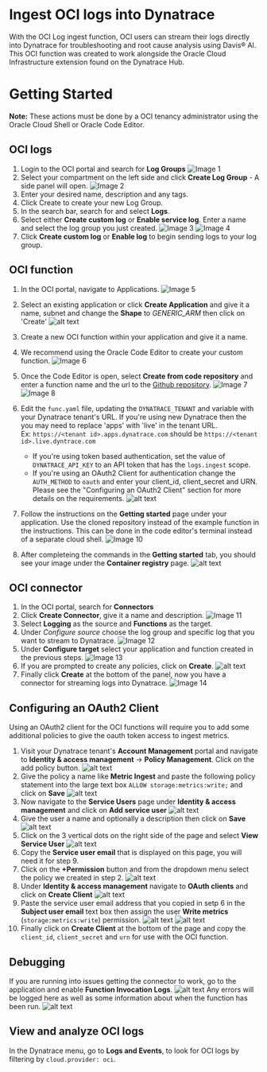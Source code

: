 # Ingest OCI logs into Dynatrace
With the OCI Log ingest function, OCI users can stream their logs directly into Dynatrace for troubleshooting and root cause analysis using Davis® AI.  
This OCI function was created to work alongside the Oracle Cloud Infrastructure extension found on the Dynatrace Hub.

# Getting Started
**Note:** These actions must be done by a OCI tenancy administrator using the Oracle Cloud Shell or Oracle Code Editor.

## OCI logs    
1. Login to the OCI portal and search for **Log Groups**
![Image 1](images/image.png)
1. Select your compartment on the left side and click **Create Log Group** - A side panel will open.
![Image 2](images/image-1.png)
2. Enter your desired name, description and any tags.
3. Click Create to create your new Log Group.
4. In the search bar, search for and select **Logs**.
5. Select either **Create custom log** or **Enable service log**. Enter a name and select the log group you just created.
![Image 3](images/image-3.png)
![Image 4](images/image-2.png)
6. Click **Create custom log** or **Enable log** to begin sending logs to your log group.

## OCI function
1. In the OCI portal, navigate to Applications.
![Image 5](images/image-4.png)
2. Select an existing application or click **Create Application** and give it a name, subnet and change the **Shape** to *GENERIC_ARM* then click on 'Create'
![alt text](images/image-16.png)
3. Create a new OCI function within your application and give it a name. 
4. We recommend using the Oracle Code Editor to create your custom function. 
![Image 6](images/oci_functions.PNG)
5. Once the Code Editor is open, select **Create from code repository** and enter a function name and the url to the [Github repository](https://github.com/Moviri/oci-log-ingestion). 
![Image 7](images/image-7.png)
![Image 8](images/image-9.png)

6. Edit the `func.yaml` file, updating the `DYNATRACE_TENANT` and variable with your Dynatrace tenant's URL. If you're using new Dynatrace then the you may need to replace 'apps' with 'live' in the tenant URL.  
Ex: `https://<tenant id>.apps.dynatrace.com` should be `https://<tenant id>.live.dyntrace.com`
    - If you're using token based authentication, set the  value of  `DYNATRACE_API_KEY` to an API token that has the `logs.ingest` scope.
    - If you're using an OAuth2 Client for authentication change the `AUTH_METHOD` to `oauth` and enter your client_id, client_secret and URN. Please see the "Configuring an OAuth2 Client" section for more details on the requirements.
![alt text](images/image-10.png)
7. Follow the instructions on the **Getting started** page under your application. Use the cloned repository instead of the example function in the instructions. This can be done in the code editor's terminal instead of a separate cloud shell.
![Image 10](images/image-11.png) 
8. After completeing the commands in the **Getting started** tab, you should see your image under the **Container registry** page.
![alt text](images/image-15.png)


## OCI connector
1. In the OCI portal, search for **Connectors**
2. Click **Create Connector**, give it a name and description.
![Image 11](images/image-12.png)
3. Select **Logging** as the source and **Functions** as the target.
4. Under *Configure source* choose the log group and specific log that you want to stream to Dynatrace.
![Image 12](images/oci_create_connector.PNG)
5. Under **Configure target** select your application and function created in the previous steps.
![Image 13](images/image-13.png)
6. If you are prompted to create any policies, click on **Create**.
![alt text](images/image-17.png)
7. Finally click **Create** at the bottom of the panel, now you have a connector for streaming logs into Dynatrace. 
![Image 14](images/image-14.png)

## Configuring an OAuth2 Client
Using an OAuth2 client for the OCI functions will require you to add some additional policies to give the oauth token access to ingest metrics.

1. Visit your Dynatrace tenant's **Account Management** portal and navigate to **Identity & access management** -> **Policy Management**. Click on the add policy button.
![alt text](images/oauth/image.png)
2. Give the policy a name like **Metric Ingest** and paste the following policy statement into the large text box `ALLOW storage:metrics:write;` and click on **Save**
![alt text](images/oauth/image-1.png)
3. Now navigate to the **Service Users** page under **Identity & access management** and click on **Add service user**
![alt text](images/oauth/image-2.png)
4. Give the user a name and optionally a description then click on **Save**
![alt text](images/oauth/image-3.png)
5. Click on the 3 vertical dots on the right side of the page and select **View Service User**
![alt text](images/oauth/image-4.png)
6. Copy the **Service user email** that is displayed on this page, you will need it for step 9.
7. Click on the **+Permission** button and from the dropdown menu select the policy we created in step 2.
![alt text](images/oauth/image-5.png)
8. Under **Identity & access management** navigate to **OAuth clients** and click on **Create Client**
![alt text](images/oauth/image-6.png)
9. Paste the service user email address that you copied in setp 6 in the **Subject user email** text box then assign the user **Write metrics** (`storage:metrics:write`) permission.
![alt text](images/oauth/image-7.png)
![alt text](images/oauth/image-8.png)
10. Finally click on **Create Client** at the bottom of the page and copy the `client_id`, `client_secret` and `urn` for use with the OCI function.  

## Debugging 
If you are running into issues getting the connector to work, go to the application and enable **Function Invocation Logs**.
![alt text](images/image-12.png)
Any errors will be logged here as well as some information about when the function has been run.
![alt text](images/image-11.png)

## View and analyze OCI logs 
In the Dynatrace menu, go to **Logs and Events**, to look for OCI logs by filtering by `cloud.provider: oci`.
